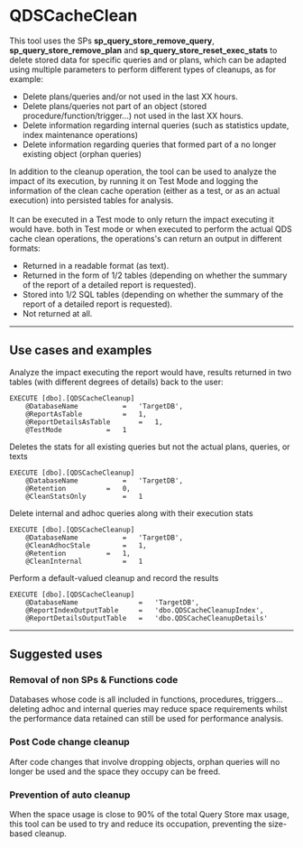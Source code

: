 # QDSCacheClean
This tool uses the SPs <b>sp_query_store_remove_query</b>, <b>sp_query_store_remove_plan</b> and <b>sp_query_store_reset_exec_stats</b> to delete stored data for specific queries and or plans, which can be adapted using multiple parameters to perform different types of cleanups, as for example:

- Delete plans/queries and/or not used in the last XX hours.
- Delete plans/queries not part of an object (stored procedure/function/trigger...) not used in the last XX hours.
- Delete information regarding internal queries (such as statistics update, index maintenance operations)
- Delete information regarding queries that formed part of a no longer existing object (orphan queries)

In addition to the cleanup operation, the tool can be used to analyze the impact of its execution, by running it on Test Mode and logging the information of the clean cache operation (either as a test, or as an actual execution) into persisted tables for analysis.\
\
It can be executed in a Test mode to only return the impact executing it would have. both in Test mode or when executed to perform the actual QDS cache clean operations, the operations's can return an output in different formats:
- Returned in a readable format (as text).
- Returned in the form of 1/2 tables (depending on whether the summary of the report of a detailed report is requested).
- Stored into 1/2 SQL tables (depending on whether the summary of the report of a detailed report is requested).
- Not returned at all.
---
## Use cases and examples
Analyze the impact executing the report would have, results returned in two tables (with different degrees of details) back to the user:
```
EXECUTE [dbo].[QDSCacheCleanup]
	@DatabaseName 			=	'TargetDB',
	@ReportAsTable 			=	1,
	@ReportDetailsAsTable 		=	1,
	@TestMode			=	1
```

Deletes the stats for all existing queries but not the actual plans, queries, or texts
```
EXECUTE [dbo].[QDSCacheCleanup]
	@DatabaseName 			=	'TargetDB',
	@Retention 			=	0,
	@CleanStatsOnly			=	1
```

Delete internal and adhoc queries along with their execution stats
```
EXECUTE [dbo].[QDSCacheCleanup]
	@DatabaseName			=	'TargetDB',
	@CleanAdhocStale 		=	1,
	@Retention			=	1,
	@CleanInternal			=	1
```

Perform a default-valued cleanup and record the results
```
EXECUTE [dbo].[QDSCacheCleanup]
	@DatabaseName				=	'TargetDB',
	@ReportIndexOutputTable 	= 	'dbo.QDSCacheCleanupIndex',
	@ReportDetailsOutputTable 	= 	'dbo.QDSCacheCleanupDetails'

```

---
## Suggested uses
### Removal of non SPs & Functions code

Databases whose code is all included in functions, procedures, triggers... deleting adhoc and internal queries may reduce space requirements whilst the performance data retained can still be used for performance analysis.
### Post Code change cleanup
After code changes that involve dropping objects, orphan queries will no longer be used and the space they occupy can be freed.
### Prevention of auto cleanup
When the space usage is close to 90% of the total Query Store max usage, this tool can be used to try and reduce its occupation, preventing the size-based cleanup.